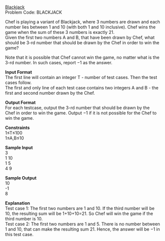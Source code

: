 [Blackjack](https://www.codechef.com/problems/BLACKJACK)   
Problem Code: BLACKJACK

Chef is playing a variant of Blackjack, where 3 numbers are drawn and each number lies between 1 and 10 (with both 1 and 10 inclusive). Chef wins the game when the sum of these 3 numbers is exactly 21.  
Given the first two numbers A and B, that have been drawn by Chef, what should be 3-rd number that should be drawn by the Chef in order to win the game?

Note that it is possible that Chef cannot win the game, no matter what is the 3-rd number. In such cases, report −1 as the answer.

**Input Format**  
The first line will contain an integer T - number of test cases. Then the test cases follow.  
The first and only line of each test case contains two integers A and B - the first and second number drawn by the Chef.  

**Output Format**  
For each testcase, output the 3-rd number that should be drawn by the Chef in order to win the game. Output −1 if it is not possible for the Chef to win the game.

**Constraints**  
1≤T≤100  
1≤A,B≤10  

**Sample Input**     
3  
1 10  
1 5  
4 9  

**Sample Output**   
10  
-1  
8  

**Explanation**  
Test case 1: The first two numbers are 1 and 10. If the third number will be 10, the resulting sum will be 1+10+10=21. So Chef will win the game if the third number is 10.  
Test case 2: The first two numbers are 1 and 5. There is no number between 1 and 10, that can make the resulting sum 21. Hence, the answer will be −1 in this test case.
